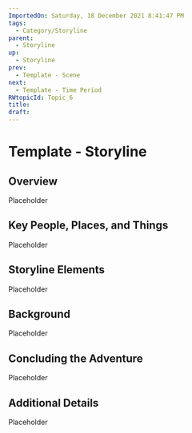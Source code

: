 ```yaml
---
ImportedOn: Saturday, 18 December 2021 8:41:47 PM
tags:
  - Category/Storyline
parent:
  - Storyline
up:
  - Storyline
prev:
  - Template - Scene
next:
  - Template - Time Period
RWtopicId: Topic_6
title: 
draft:
---
```

# Template - Storyline
## Overview
Placeholder

## Key People, Places, and Things
Placeholder

## Storyline Elements
Placeholder

## Background
Placeholder

## Concluding the Adventure
Placeholder

## Additional Details
Placeholder

